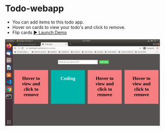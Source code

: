 # Todo-webapp
- You can add items to this todo app.
- Hover on cards to view your todo's and click to remove.
- Flip cards
[▶️ Launch Demo](https://akashingole1.github.io/todo-webapp/)

![Demo](/images/todo.png)

